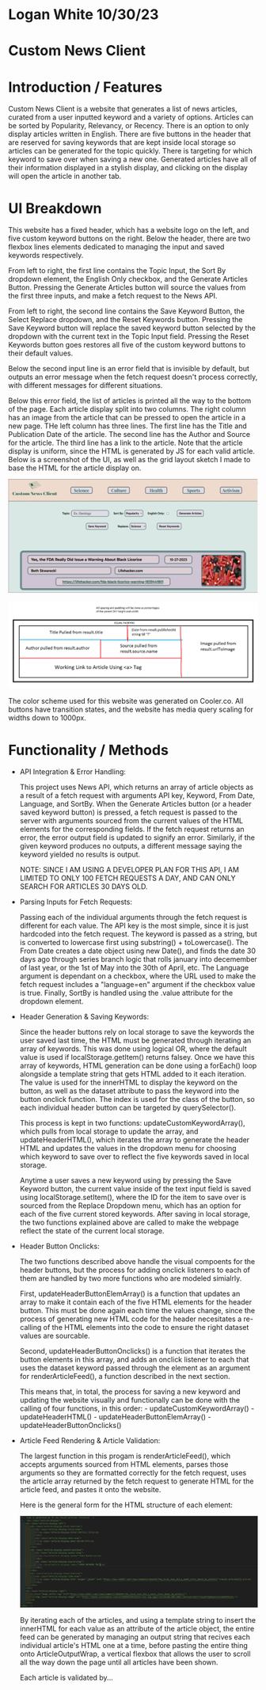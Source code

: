 # Logan White 10/30/23

# Custom News Client 

# Introduction / Features

Custom News Client is a website that generates a list of news articles, curated from a user inputted keyword and a variety of options. Articles can be sorted by Popularity, Relevancy, or Recency. There is an option to only display articles written in English. There are five buttons in the header that are reserved for saving keywords that are kept inside local storage so articles can be generated for the topic quickly. There is targeting for which keyword to save over when saving a new one. Generated articles have all of their information displayed in a stylish display, and clicking on the display will open the article in another tab.

# UI Breakdown

This website has a fixed header, which has a website logo on the left, and five custom keyword buttons on the right. Below the header, there are two flexbox lines elements dedicated to managing the input and saved keywords respectively. 

From left to right, the first line contains the Topic Input, the Sort By dropdown element, the English Only checkbox, and the Generate Articles Button. Pressing the Generate Articles button will source the values from the first three inputs, and make a fetch request to the News API. 

From left to right, the second line contains the Save Keyword Button, the Select Replace dropdown, and the Reset Keywords button. Pressing the Save Keyword button will replace the saved keyword button selected by the dropdown with the current text in the Topic Input field. Pressing the Reset Keywords button goes restores all five of the custom keyword buttons to their default values.

Below the second input line is an error field that is invisible by default, but outputs an error message when the fetch request doesn't process correctly, with different messages for different situations.

Below this error field, the list of articles is printed all the way to the bottom of the page. Each article display split into two columns. The right column has an image from the article that can be pressed to open the article in a new page. THe left column has three lines. The first line has the Title and Publication Date of the article. The second line has the Author and Source for the article. The third line has a link to the article. Note that the article display is uniform, since the HTML is generated by JS for each valid article. Below is a screenshot of the UI, as well as the grid layout sketch I made to base the HTML for the article display on.

![Custom News Client UI](./images/CNC-Screenshot.PNG)

![Original Layout Sketch](./images/Article-Grid-Layout-Sketch.png)

The color scheme used for this website was generated on Cooler.co. All buttons have transition states, and the website has media query scaling for widths down to 1000px.

# Functionality / Methods

- API Integration & Error Handling:

    This project uses News API, which returns an array of article objects as a result of a fetch request with arguments API key, Keyword, From Date, Language, and SortBy. When the Generate Articles button (or a header saved keyword button) is pressed, a fetch request is passed to the server with arguments sourced from the current values of the HTML elements for the corresponding fields. If the fetch request returns an error, the error output field is updated to signify an error. Similarly, if the given keyword produces no outputs, a different message saying the keyword yielded no results is output.

    NOTE: SINCE I AM USING A DEVELOPER PLAN FOR THIS API, I AM LIMITED TO ONLY 100 FETCH REQUESTS A DAY, AND CAN ONLY SEARCH FOR ARTICLES 30 DAYS OLD.

- Parsing Inputs for Fetch Requests:

    Passing each of the individual arguments through the fetch request is different for each value. The API key is the most simple, since it is just hardcoded into the fetch request. The keyword is passed as a string, but is converted to lowercase first using substring() + toLowercase(). The From Date creates a date object using new Date(), and finds the date 30 days ago through series branch logic that rolls january into decemember of last year, or the 1st of May into the 30th of April, etc. The Language argument is dependant on a checkbox, where the URL used to make the fetch request includes a "language=en" argument if the checkbox value is true. Finally, SortBy is handled using the .value attribute for the dropdown element.

- Header Generation & Saving Keywords:

    Since the header buttons rely on local storage to save the keywords the user saved last time, the HTML must be generated through iterating an array of keywords. This was done using logical OR, where the default value is used if localStorage.getItem() returns falsey. Once we have this array of keywords, HTML generation can be done using a forEach() loop alongside a template string that gets HTML added to it each iteration. The value is used for the innerHTML to display the keyword on the button, as well as the dataset attribute to pass the keyword into the button onclick function. The index is used for the class of the button, so each individual header button can be targeted by querySelector().

    This process is kept in two functions: updateCustomKeywordArray(), which pulls from local storage to update the array, and updateHeaderHTML(), which iterates the array to generate the header HTML and updates the values in the dropdown menu for choosing which keyword to save over to reflect the five keywords saved in local storage.

    Anytime a user saves a new keyword using by pressing the Save Keyword button, the current value inside of the text input field is saved using localStorage.setItem(), where the ID for the item to save over is sourced from the Replace Dropdown menu, which has an option for each of the five current stored keywords. After saving in local storage, the two functions explained above are called to make the webpage reflect the state of the current local storage.

- Header Button Onclicks:

    The two functions described above handle the visual compoents for the header buttons, but the process for adding onclick listeners to each of them are handled by two more functions who are modeled simialrly. 

    First, updateHeaderButtonElemArray() is a function that updates an array to make it contain each of the five HTML elements for the header button. This must be done again each time the values change, since the process of generating new HTML code for the header necesitates a re-calling of the HTML elements into the code to ensure the right dataset values are sourcable.

    Second, updateHeaderButtonOnclicks() is a function that iterates the button elements in this array, and adds an onclick listener to each that uses the dataset keyword passed through the element as an argument for renderArticleFeed(), a function described in the next section.

    This means that, in total, the process for saving a new keyword and updating the website visually and functionally can be done with the calling of four functions, in this order:
        - updateCustomKeywordArray()
        - updateHeaderHTML()
        - updateHeaderButtonElemArray()
        - updateHeaderButtonOnclicks()

- Article Feed Rendering & Article Validation:

    The largest function in this progam is renderArticleFeed(), which accepts arguments sourced from HTML elements, parses those arguments so they are formatted correctly for the fetch request, uses the article array returned by the fetch request to generate HTML for the article feed, and pastes it onto the website.

    Here is the general form for the HTML structure of each element:

    ![Sample HTML for one article](./images/SampleHTML.PNG)

    By iterating each of the articles, and using a template string to insert the innerHTML for each value as an attribute of the article object, the entire feed can be generated by managing an output string that recives each individual article's HTML one at a time, before pasting the entire thing onto ArticleOutputWrap, a vertical flexbox that allows the user to scroll all the way down the page until all articles have been shown.

    Each article is validated by...

